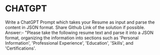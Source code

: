 # CHATGPT
Write a ChatGPT Prompt which takes your Resume as input and parse the content in JSON format. Share Github Link of the solution if possible.
Answer:- "Please take the following resume text and parse it into a JSON format, organizing the information into sections such as 'Personal Information', 'Professional Experience', 'Education', 'Skills', and 'Certifications'.

